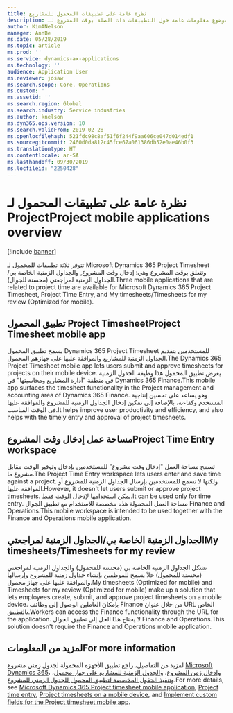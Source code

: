```yaml
---
title: نظرة عامة على تطبيقات المحمول للمشاريع
description: يوفر هذا الموضوع معلومات عامة حول التطبيقات ذات الصلة بوقت المشروع لـ Microsoft Dynamics 365 Project Timesheet، وإدخال وقت المشروع، و‏‫الجداول الزمنية الخاصة بي/الجداول الزمنية المتوفرة على جهاز محمول.
author: KimANelson
manager: AnnBe
ms.date: 05/28/2019
ms.topic: article
ms.prod: ''
ms.service: dynamics-ax-applications
ms.technology: ''
audience: Application User
ms.reviewer: josaw
ms.search.scope: Core, Operations
ms.custom: ''
ms.assetid: ''
ms.search.region: Global
ms.search.industry: Service industries
ms.author: knelson
ms.dyn365.ops.version: 10
ms.search.validFrom: 2019-02-28
ms.openlocfilehash: 521fdc98c8af51f6f244f9aa606ce047d014edf1
ms.sourcegitcommit: 2460d0da812c45fce67a061386db52e0ae46b0f3
ms.translationtype: HT
ms.contentlocale: ar-SA
ms.lasthandoff: 09/30/2019
ms.locfileid: "2250428"
---
```

# <a name="project-mobile-applications-overview"></a><span data-ttu-id="a27a3-103">نظرة عامة على تطبيقات المحمول لـ Project</span><span class="sxs-lookup"><span data-stu-id="a27a3-103">Project mobile applications overview</span></span>

[!include [banner](../includes/banner.md)]

<span data-ttu-id="a27a3-104">تتوفر ثلاثة تطبيقات للمحمول لـ Microsoft Dynamics 365 Project Timesheet وتتعلق بوقت المشروع وهي: إدخال وقت المشروع‬, والجداول الزمنية الخاصة بي/الجداول الزمنية لمراجعتي‬ (محسنة للجوال).</span><span class="sxs-lookup"><span data-stu-id="a27a3-104">Three mobile applications that are related to project time are available for Microsoft Dynamics 365 Project Timesheet, Project Time Entry, and My timesheets/Timesheets for my review (Optimized for mobile).</span></span>

## <a name="project-timesheet-mobile-app"></a><span data-ttu-id="a27a3-105">تطبيق المحمول Project Timesheet</span><span class="sxs-lookup"><span data-stu-id="a27a3-105">Project Timesheet mobile app</span></span>

<span data-ttu-id="a27a3-106">يسمح تطبيق المحمول Dynamics 365 Project Timesheet للمستخدمين بتقديم الجداول الزمنية للمشاريع والموافقة عليها على جهازهم المحمول.</span><span class="sxs-lookup"><span data-stu-id="a27a3-106">The Dynamics 365 Project Timesheet mobile app lets users submit and approve timesheets for projects on their mobile device.</span></span> <span data-ttu-id="a27a3-107">يعرض تطبيق المحمول هذا وظيفة الجدول الزمنية في منطقة "أدارة المشاريع ومحاسبتها" في Dynamics 365 Finance.</span><span class="sxs-lookup"><span data-stu-id="a27a3-107">This mobile app surfaces the timesheet functionality in the Project management and accounting area of Dynamics 365 Finance.</span></span> <span data-ttu-id="a27a3-108">وهو يساعد على تحسين إنتاجية المستخدم وكفاءته، بالإضافة إلى تمكين إدخال الجداول الزمنية للمشروع‬‬ والموافقة عليها في الوقت المناسب.‬</span><span class="sxs-lookup"><span data-stu-id="a27a3-108">It helps improve user productivity and efficiency, and also helps with the timely entry and approval of project timesheets.</span></span>

## <a name="project-time-entry-workspace"></a><span data-ttu-id="a27a3-109">مساحة عمل إدخال وقت المشروع</span><span class="sxs-lookup"><span data-stu-id="a27a3-109">Project Time Entry workspace</span></span>

<span data-ttu-id="a27a3-110">تسمح مساحة العمل "إدخال وقت مشروع" للمستخدمين بإدخال وتوفير الوقت مقابل مشروع ما.</span><span class="sxs-lookup"><span data-stu-id="a27a3-110">The Project Time Entry workspace lets users enter and save time against a project.</span></span> <span data-ttu-id="a27a3-111">ولكنها لا تسمح للمستخدمين بإرسال الجداول الزمنية للمشروع أو الموافقة عليها.</span><span class="sxs-lookup"><span data-stu-id="a27a3-111">However, it doesn't let users submit or approve project timesheets.</span></span> <span data-ttu-id="a27a3-112">يمكن استخدامها لإدخال الوقت فقط.</span><span class="sxs-lookup"><span data-stu-id="a27a3-112">It can be used only for time entry.</span></span> <span data-ttu-id="a27a3-113">مساحة العمل المحمولة هذه مخصصة للاستخدام مع تطبيق الجوال Finance and Operations.</span><span class="sxs-lookup"><span data-stu-id="a27a3-113">This mobile workspace is intended to be used together with the Finance and Operations mobile application.</span></span>

## <a name="my-timesheetstimesheets-for-my-review"></a><span data-ttu-id="a27a3-114">الجداول الزمنية الخاصة بي/الجداول الزمنية لمراجعتي</span><span class="sxs-lookup"><span data-stu-id="a27a3-114">My timesheets/Timesheets for my review</span></span>

<span data-ttu-id="a27a3-115">تشكل الجداول الزمنية الخاصة بي (محسنة للمحمول) والجداول الزمنية لمراجعتي (محسنة للمحمول) حلاً يسمح للموظفين بإنشاء جداول زمنية للمشروع وإرسالها والموافقة عليها على جهاز محمول.</span><span class="sxs-lookup"><span data-stu-id="a27a3-115">My timesheets (Optimized for mobile) and Timesheets for my review (Optimized for mobile) make up a solution that lets employees create, submit, and approve project timesheets on a mobile device.</span></span> <span data-ttu-id="a27a3-116">بإمكان العاملين الوصول إلى وظائف Finance من خلال عنوان URL الخاص بالتطبيق.</span><span class="sxs-lookup"><span data-stu-id="a27a3-116">Workers can access the Finance functionality through the URL for the application.</span></span> <span data-ttu-id="a27a3-117">لا يحتاج هذا الحل إلى تطبيق الجوال Finance and Operations.</span><span class="sxs-lookup"><span data-stu-id="a27a3-117">This solution doesn't require the Finance and Operations mobile application.</span></span>

## <a name="for-more-information"></a><span data-ttu-id="a27a3-118">لمزيد من المعلومات</span><span class="sxs-lookup"><span data-stu-id="a27a3-118">For more information</span></span>

<span data-ttu-id="a27a3-119">لمزيد من التفاصيل، راجع تطبيق الأجهزة المحمولة لجدول زمني مشروع [Microsoft Dynamics 365](project-timesheet.md)، و[إدخال زمن المشروع]( project-time-entry-mobile-workspace.md)، و[الجدول الزمنية للمشاريع على جهاز محمول‏](Mobile-timesheets.md)، و[تنفيذ الحقول المخصصة لتطبيق المحمول للجدول الزمني للمشروع](custom-fields-mobile.md).</span><span class="sxs-lookup"><span data-stu-id="a27a3-119">For more details, see [Microsoft Dynamics 365 Project timesheet mobile application](project-timesheet.md), [Project time entry]( project-time-entry-mobile-workspace.md), [Project timesheets on a mobile device](Mobile-timesheets.md), and [Implement custom fields for the Project timesheet mobile app](custom-fields-mobile.md).</span></span>
